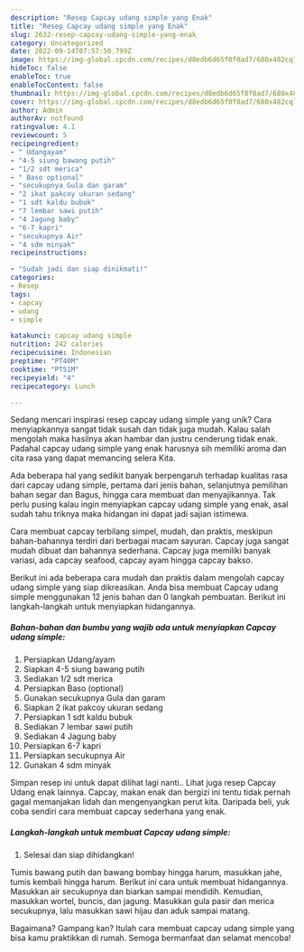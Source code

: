 ```yaml
---
description: "Resep Capcay udang simple yang Enak"
title: "Resep Capcay udang simple yang Enak"
slug: 2632-resep-capcay-udang-simple-yang-enak
category: Uncategorized
date: 2022-09-14T07:57:50.799Z
image: https://img-global.cpcdn.com/recipes/d8edb6d65f0f0ad7/680x482cq70/capcay-udang-simple-foto-resep-utama.jpg
hideToc: false
enableToc: true
enableTocContent: false
thumbnail: https://img-global.cpcdn.com/recipes/d8edb6d65f0f0ad7/680x482cq70/capcay-udang-simple-foto-resep-utama.jpg
cover: https://img-global.cpcdn.com/recipes/d8edb6d65f0f0ad7/680x482cq70/capcay-udang-simple-foto-resep-utama.jpg
author: Admin
authorAv: notfound
ratingvalue: 4.1
reviewcount: 5
recipeingredient:
- " Udangayam"
- "4-5 siung bawang putih"
- "1/2 sdt merica"
- " Baso optional"
- "secukupnya Gula dan garam"
- "2 ikat pakcoy ukuran sedang"
- "1 sdt kaldu bubuk"
- "7 lembar sawi putih"
- "4 Jagung baby"
- "6-7 kapri"
- "secukupnya Air"
- "4 sdm minyak"
recipeinstructions:

- "Sudah jadi dan siap dinikmati!"
categories:
- Resep
tags:
- capcay
- udang
- simple

katakunci: capcay udang simple 
nutrition: 242 calories
recipecuisine: Indonesian
preptime: "PT40M"
cooktime: "PT51M"
recipeyield: "4"
recipecategory: Lunch

---
```





Sedang mencari inspirasi resep capcay udang simple yang unik? Cara menyiapkannya sangat tidak susah dan tidak juga mudah. Kalau salah mengolah maka hasilnya akan hambar dan justru cenderung tidak enak. Padahal capcay udang simple yang enak harusnya sih memiliki aroma dan cita rasa yang dapat memancing selera Kita.





Ada beberapa hal yang sedikit banyak berpengaruh terhadap kualitas rasa dari capcay udang simple, pertama dari jenis bahan, selanjutnya pemilihan bahan segar dan Bagus, hingga cara membuat dan menyajikannya. Tak perlu pusing kalau ingin menyiapkan capcay udang simple yang enak,      asal sudah tahu triknya maka hidangan ini dapat jadi sajian istimewa.














Cara membuat capcay terbilang simpel, mudah, dan praktis, meskipun bahan-bahannya terdiri dari berbagai macam sayuran. Capcay juga sangat mudah dibuat dan bahannya sederhana. Capcay juga memiliki banyak variasi, ada capcay seafood, capcay ayam hingga capcay bakso.






Berikut ini ada beberapa cara mudah dan praktis dalam mengolah capcay udang simple yang siap dikreasikan. Anda bisa membuat Capcay udang simple menggunakan 12 jenis bahan dan 0 langkah pembuatan. Berikut ini langkah-langkah untuk menyiapkan hidangannya.

<!--inarticleads1-->

##### Bahan-bahan dan bumbu yang wajib ada untuk menyiapkan Capcay udang simple:

1. Persiapkan  Udang/ayam
1. Siapkan 4-5 siung bawang putih
1. Sediakan 1/2 sdt merica
1. Persiapkan  Baso (optional)
1. Gunakan secukupnya Gula dan garam
1. Siapkan 2 ikat pakcoy ukuran sedang
1. Persiapkan 1 sdt kaldu bubuk
1. Sediakan 7 lembar sawi putih
1. Sediakan 4 Jagung baby
1. Persiapkan 6-7 kapri
1. Persiapkan secukupnya Air
1. Gunakan 4 sdm minyak


Simpan resep ini untuk dapat dilihat lagi nanti.. Lihat juga resep Capcay Udang enak lainnya. Capcay, makan enak dan bergizi ini tentu tidak pernah gagal memanjakan lidah dan mengenyangkan perut kita. Daripada beli, yuk coba sendiri cara membuat capcay sederhana yang enak. 

<!--inarticleads2-->

##### Langkah-langkah untuk membuat Capcay udang simple:


1. Selesai dan siap dihidangkan!

Tumis bawang putih dan bawang bombay hingga harum, masukkan jahe, tumis kembali hingga harum. Berikut ini cara untuk membuat hidangannya. Masukkan air secukupnya dan biarkan sampai mendidih. Kemudian, masukkan wortel, buncis, dan jagung. Masukkan gula pasir dan merica secukupnya, lalu masukkan sawi hijau dan aduk sampai matang. 

Bagaimana? Gampang kan? Itulah cara membuat capcay udang simple yang bisa kamu praktikkan di rumah. Semoga bermanfaat dan selamat mencoba!
